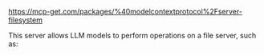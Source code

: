 
https://mcp-get.com/packages/%40modelcontextprotocol%2Fserver-filesystem

This server allows LLM models to perform operations on a file server, such as: